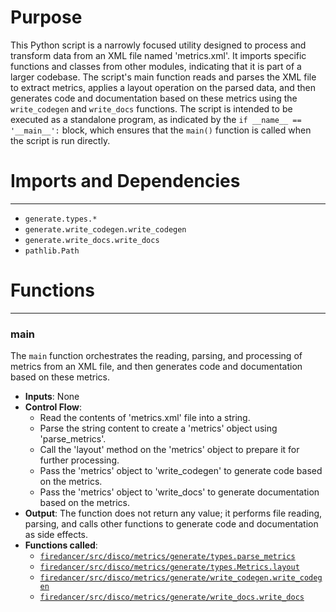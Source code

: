 # Purpose
This Python script is a narrowly focused utility designed to process and transform data from an XML file named 'metrics.xml'. It imports specific functions and classes from other modules, indicating that it is part of a larger codebase. The script's main function reads and parses the XML file to extract metrics, applies a layout operation on the parsed data, and then generates code and documentation based on these metrics using the `write_codegen` and `write_docs` functions. The script is intended to be executed as a standalone program, as indicated by the `if __name__ == '__main__':` block, which ensures that the `main()` function is called when the script is run directly.
# Imports and Dependencies

---
- `generate.types.*`
- `generate.write_codegen.write_codegen`
- `generate.write_docs.write_docs`
- `pathlib.Path`


# Functions

---
### main<!-- {{#callable:firedancer/src/disco/metrics/gen_metrics.main}} -->
The `main` function orchestrates the reading, parsing, and processing of metrics from an XML file, and then generates code and documentation based on these metrics.
- **Inputs**: None
- **Control Flow**:
    - Read the contents of 'metrics.xml' file into a string.
    - Parse the string content to create a 'metrics' object using 'parse_metrics'.
    - Call the 'layout' method on the 'metrics' object to prepare it for further processing.
    - Pass the 'metrics' object to 'write_codegen' to generate code based on the metrics.
    - Pass the 'metrics' object to 'write_docs' to generate documentation based on the metrics.
- **Output**: The function does not return any value; it performs file reading, parsing, and calls other functions to generate code and documentation as side effects.
- **Functions called**:
    - [`firedancer/src/disco/metrics/generate/types.parse_metrics`](generate/types.py.driver.md#parse_metrics)
    - [`firedancer/src/disco/metrics/generate/types.Metrics.layout`](generate/types.py.driver.md#Metricslayout)
    - [`firedancer/src/disco/metrics/generate/write_codegen.write_codegen`](generate/write_codegen.py.driver.md#write_codegen)
    - [`firedancer/src/disco/metrics/generate/write_docs.write_docs`](generate/write_docs.py.driver.md#write_docs)


